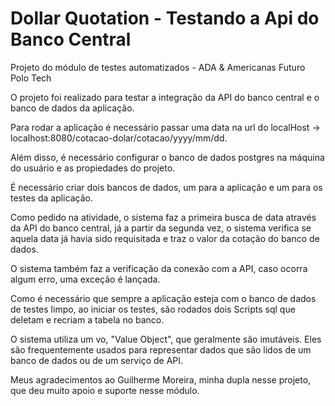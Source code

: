 # Dollar Quotation - Testando a Api do Banco Central
Projeto do módulo de testes automatizados - ADA & Americanas Futuro Polo Tech

O projeto foi realizado para testar a integração da API do banco central e o banco de dados da aplicação.

Para rodar a aplicação é necessário passar uma data na url do localHost -> localhost:8080/cotacao-dolar/cotacao/yyyy/mm/dd.

Além disso, é necessário configurar o banco de dados postgres na máquina do usuário e as propiedades do projeto.

É necessário criar dois bancos de dados, um para a aplicação e um para os testes da aplicação.

Como pedido na atividade, o sistema faz a primeira busca de data através da API do banco central, já a partir da 
segunda vez, o sistema verifica se aquela data já havia sido requisitada e traz o valor da cotação do banco de dados.

O sistema também faz a verificação da conexão com a API, caso ocorra algum erro, uma exceção é lançada.

Como é necessário que sempre a aplicação esteja com o banco de dados de testes limpo, ao iniciar os testes, são rodados dois 
Scripts sql que deletam e recriam a tabela no banco. 

O sistema utiliza um vo, "Value Object", que geralmente são imutáveis. Eles são frequentemente usados para representar dados que são lidos de um banco de dados ou de um serviço de API.

Meus agradecimentos ao Guilherme Moreira, minha dupla nesse projeto, que deu muito apoio e suporte nesse módulo.

